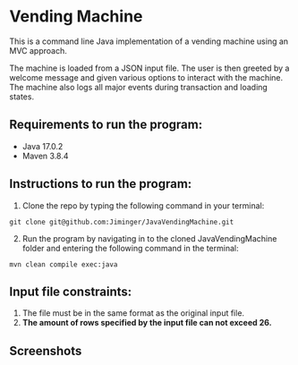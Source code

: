 Vending Machine
=================
This is a command line Java implementation of a vending machine using an MVC approach.

The machine is loaded from a JSON input file. The user is then greeted by a welcome message
and given various options to interact with the machine. The machine also logs all major events 
during transaction and loading states.

Requirements to run the program:
--------------------------------
<ul>
<li>Java 17.0.2</li>
<li>Maven 3.8.4</li>
</ul>

Instructions to run the program:
--------------------------------

1. Clone the repo by typing the following command in your terminal:
```
git clone git@github.com:Jiminger/JavaVendingMachine.git
```

2. Run the program by navigating in to the cloned JavaVendingMachine folder and entering the following command in the terminal:
```
mvn clean compile exec:java
```

Input file constraints:
-------------------------------
1. The file must be in the same format as the original input file.
2. **The amount of rows specified by the input file can not exceed 26.**


Screenshots
-------------------------------
